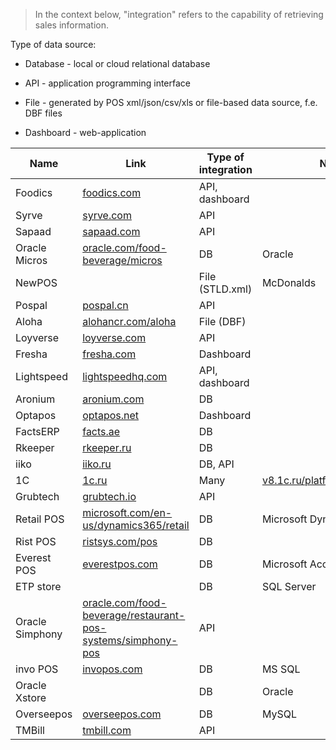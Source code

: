 > In the context below, "integration" refers to the capability of retrieving sales information.

Type of data source:

- Database - local or cloud relational database 

- API - application programming interface

- File  - generated by POS xml/json/csv/xls or file-based data source, f.e. DBF files

- Dashboard - web-application

| Name            | Link                                                                                                                                      | Type of integration | Notes                                                                     |
| --------------- | ----------------------------------------------------------------------------------------------------------------------------------------- | ------------------- | ------------------------------------------------------------------------- |
| Foodics         | [foodics.com](http://foodics.com/)                                                                                                        | API, dashboard      |                                                                           |
| Syrve           | [syrve.com](http://syrve.com)                                                                                                             | API                 |                                                                           |
| Sapaad          | [sapaad.com](http://sapaad.com)                                                                                                           | API                 |                                                                           |
| Oracle Micros   | [oracle.com/food-beverage/micros](http://oracle.com/food-beverage/micros)                                                                 | DB                  | Oracle                                                                    |
| NewPOS          |                                                                                                                                           | File (STLD.xml)     | McDonalds                                                                 |
| Pospal          | [pospal.cn](http://pospal.cn)                                                                                                             | API                 |                                                                           |
| Aloha           | [alohancr.com/aloha](https://alohancr.com/aloha/)                                                                                         | File (DBF)          |                                                                           |
| Loyverse        | [loyverse.com](http://loyverse.com)                                                                                                       | API                 |                                                                           |
| Fresha          | [fresha.com](http://fresha.com)                                                                                                           | Dashboard           |                                                                           |
| Lightspeed      | [lightspeedhq.com](http://lightspeedhq.com/)                                                                                              | API, dashboard      |                                                                           |
| Aronium         | [aronium.com](http://aronium.com/en)                                                                                                      | DB                  |                                                                           |
| Optapos         | [optapos.net](http://optapos.net)                                                                                                         | Dashboard           |                                                                           |
| FactsERP        | [facts.ae](http://facts.ae)                                                                                                               | DB                  |                                                                           |
| Rkeeper         | [rkeeper.ru](https://rkeeper.ru/)                                                                                                         | DB                  |                                                                           |
| iiko            | [iiko.ru](https://iiko.ru/)                                                                                                               | DB, API             |                                                                           |
| 1C              | [1c.ru](https://1c.ru/)                                                                                                                   | Many                | [v8.1c.ru/platforma/integraciya](https://v8.1c.ru/platforma/integraciya/) |
| Grubtech        | [grubtech.io](http://grubtech.io/)                                                                                                        | API                 |                                                                           |
| Retail POS      | [microsoft.com/en-us/dynamics365/retail](https://www.microsoft.com/en-us/dynamics365/retail)                                              | DB                  | Microsoft Dynamics for Retail                                             |
| Rist POS        | [ristsys.com/pos](https://ristsys.com/pos/)                                                                                               | DB                  |                                                                           |
| Everest POS     | [everestpos.com](https://everestpos.com/)                                                                                                 | DB                  | Microsoft Access                                                          |
| ETP store       |                                                                                                                                           | DB                  | SQL Server                                                                |
| Oracle Simphony | [oracle.com/food-beverage/restaurant-pos-systems/simphony-pos](https://www.oracle.com/food-beverage/restaurant-pos-systems/simphony-pos/) | API                 |                                                                           |
| invo POS        | [invopos.com](https://www.invopos.com/)                                                                                                   | DB                  | MS SQL                                                                    |
| Oracle Xstore   |                                                                                                                                           | DB                  | Oracle                                                                    |
| Overseepos      | [overseepos.com](http://overseepos.com)                                                                                                   | DB                  | MySQL                                                                     |
| TMBill          | [tmbill.com](https://tmbill.com/)                                                                                                         | API                 |                                                                           |












